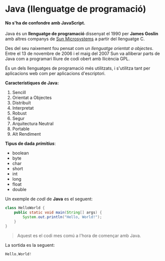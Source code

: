 # Java (llenguatge de programació)
#### No s'ha de confondre amb JavaScript.

Java és un __llenguatge de programació__  dissenyat el 1990 per __James Goslin__ amb altres companys de  [Sun Microsystems](https://ca.wikipedia.org/wiki/Sun_Microsystems) a partir del llenguatge C. 

Des del seu naixement fou pensat com un _llenguatge orientat a objectes_. Entre el 13 de novembre de 2006 i el maig del 2007 Sun va alliberar parts de Java com a programari lliure de codi obert amb llicència GPL.

És un dels llenguatges de programació més utilitzats, i s'utilitza tant per aplicacions web com per aplicacions d'escriptori.
 
**Característiques de Java:**
1. Sencill
2. Orientat a Objectes
3. Distribuït
4. Interpretat
5. Robust
6. Segur
7. Arquitectura Neutral
8. Portable
9. Alt Rendiment

**Tipus de dada** ***primitius***:

- boolean
- byte
- char
- short
- int
- long
- float
- double 

Un exemple de _codi_ de __Java__ es el seguent:

```java
class HelloWorld {
    public static void main(String[] args) {
        System.out.println("Hello, World!"); 
    }
}
```
> Aquest es el codi mes comú a l'hora de començar amb Java.

La sortida es la seguent:

```java
Hello,World!
```
